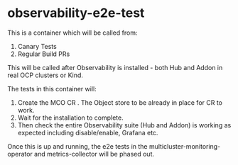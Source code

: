# observability-e2e-test

This is a container which will be called from:
1. Canary Tests
1. Regular Build PRs

This will be called after Observability is installed - both Hub and Addon in real OCP clusters or Kind.

The tests in this container will:
1. Create the MCO CR . The Object store to be already in place for CR to work.
1. Wait for the installation to complete.
1. Then check the entire Observability suite (Hub and Addon) is working as expected including disable/enable, Grafana etc.

Once this is up and running, the e2e tests in the multicluster-monitoring-operator and metrics-collector will be phased out.